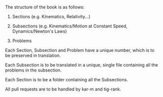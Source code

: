 The structure of the book is as follows:

1. Sections (e.g. Kinematics, Relativity...)

2. Subsections (e.g. Kinematics/Motion at Constant Speed, Dynamics/Newton's Laws)

3. Problems

Each Section, Subsection and Problem have a unique number, which is to be preserved in translation.

Each Subsection is to be translated in a unique, single file containing all the problems in the subsection.

Each Section is to be a folder containing all the Subsections.

All pull requests are to be handled by kar-m and tig-rank.
